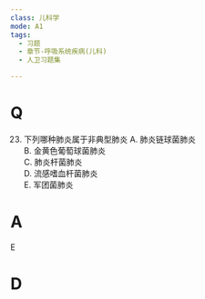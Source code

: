 ```yaml
---
class: 儿科学
mode: A1
tags:
  - 习题
  - 章节-呼吸系统疾病(儿科)
  - 人卫习题集

---
```


# Q
23. 下列哪种肺炎属于非典型肺炎
A. 肺炎链球菌肺炎  
B. 金黄色葡萄球菌肺炎  
C. 肺炎杆菌肺炎  
D. 流感嗜血杆菌肺炎  
E. 军团菌肺炎
# A
E
# D
